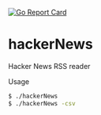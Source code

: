 [![Go Report Card](https://goreportcard.com/badge/github.com/kisulken/hackerNews)](https://goreportcard.com/report/github.com/kisulken/hackerNews)

# hackerNews
Hacker News RSS reader

Usage
```Bash
$ ./hackerNews
$ ./hackerNews -csv
```
